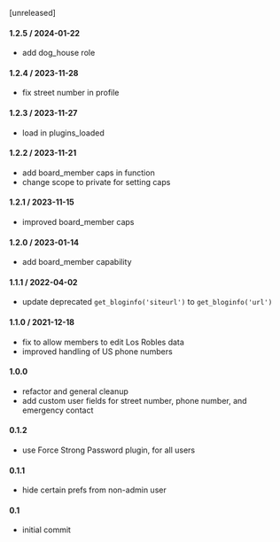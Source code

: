 [unreleased]

#### 1.2.5 / 2024-01-22
* add dog_house role

#### 1.2.4 / 2023-11-28
* fix street number in profile

#### 1.2.3 / 2023-11-27
* load in plugins_loaded

#### 1.2.2 / 2023-11-21
* add board_member caps in function
* change scope to private for setting caps

#### 1.2.1 / 2023-11-15
* improved board_member caps

#### 1.2.0 / 2023-01-14
* add board_member capability

#### 1.1.1 / 2022-04-02
* update deprecated `get_bloginfo('siteurl')` to `get_bloginfo('url')`

#### 1.1.0 / 2021-12-18
* fix to allow members to edit Los Robles data
* improved handling of US phone numbers

#### 1.0.0
* refactor and general cleanup
* add custom user fields for street number, phone number, and emergency contact

#### 0.1.2
* use Force Strong Password plugin, for all users

#### 0.1.1
* hide certain prefs from non-admin user

#### 0.1
* initial commit
